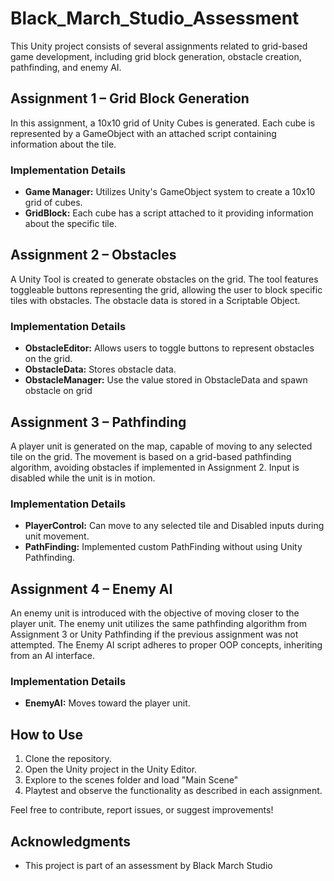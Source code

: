 # Black_March_Studio_Assessment

This Unity project consists of several assignments related to grid-based game development, including grid block generation, obstacle creation, pathfinding, and enemy AI.

## Assignment 1 – Grid Block Generation

In this assignment, a 10x10 grid of Unity Cubes is generated. Each cube is represented by a GameObject with an attached script containing information about the tile.

### Implementation Details

- **Game Manager:** Utilizes Unity's GameObject system to create a 10x10 grid of cubes.
- **GridBlock:** Each cube has a script attached to it providing information about the specific tile.

## Assignment 2 – Obstacles

A Unity Tool is created to generate obstacles on the grid. The tool features toggleable buttons representing the grid, allowing the user to block specific tiles with obstacles. The obstacle data is stored in a Scriptable Object.

### Implementation Details

- **ObstacleEditor:** Allows users to toggle buttons to represent obstacles on the grid.
- **ObstacleData:** Stores obstacle data.
- **ObstacleManager:** Use the value stored in ObstacleData and spawn obstacle on grid

## Assignment 3 – Pathfinding

A player unit is generated on the map, capable of moving to any selected tile on the grid. The movement is based on a grid-based pathfinding algorithm, avoiding obstacles if implemented in Assignment 2. Input is disabled while the unit is in motion.

### Implementation Details

- **PlayerControl:** Can move to any selected tile and Disabled inputs during unit movement.
- **PathFinding:** Implemented custom PathFinding without using Unity Pathfinding.

## Assignment 4 – Enemy AI

An enemy unit is introduced with the objective of moving closer to the player unit. The enemy unit utilizes the same pathfinding algorithm from Assignment 3 or Unity Pathfinding if the previous assignment was not attempted. The Enemy AI script adheres to proper OOP concepts, inheriting from an AI interface.

### Implementation Details

- **EnemyAI:** Moves toward the player unit.
 
## How to Use

1. Clone the repository.
2. Open the Unity project in the Unity Editor.
3. Explore to the scenes folder and load "Main Scene"
4. Playtest and observe the functionality as described in each assignment.

Feel free to contribute, report issues, or suggest improvements!

## Acknowledgments

- This project is part of an assessment by Black March Studio
